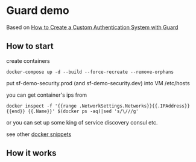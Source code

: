 # Guard demo #

Based on [How to Create a Custom Authentication System with Guard](http://symfony.com/doc/current/security/guard_authentication.html)

## How to start ## 

create containers

`docker-compose up -d --build --force-recreate --remove-orphans`

put sf-demo-security.prod (and sf-demo-security.dev) into VM /etc/hosts

you can get container's ips from

```
docker inspect -f '{{range .NetworkSettings.Networks}}{{.IPAddress}}{{end}} {{.Name}}' $(docker ps -aq)|sed 's/\///g'
```

or you can set up  some king of service discovery consul etc.

see other [docker snippets](../docker/README.md)

## How it works ##
